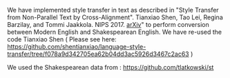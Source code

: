We have implemented style transfer in text as described in "Style Transfer from Non-Parallel Text by Cross-Alignment". Tianxiao Shen, Tao Lei, Regina Barzilay, and Tommi Jaakkola. NIPS 2017. [arXiv](https://arxiv.org/abs/1705.09655)" to perform conversion between Modern English and Shakespearean English.
We have re-used the code Tianxiao Shen ( Please see here: https://github.com/shentianxiao/language-style-transfer/tree/f078a9d342705ea62b04dd3ac5926d3467c2ac63 )

We used the Shakespearean data from : https://github.com/tlatkowski/st


